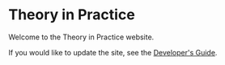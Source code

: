 # Theory in Practice

Welcome to the Theory in Practice website.

If you would like to update the site, see the [Developer's Guide](DEVELOPMENT.md). 


